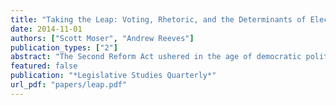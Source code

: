 ```yaml
---
title: "Taking the Leap: Voting, Rhetoric, and the Determinants of Electoral Reform"
date: 2014-11-01
authors: ["Scott Moser", "Andrew Reeves"]
publication_types: ["2"]
abstract: "The Second Reform Act ushered in the age of democratic politics in the United Kingdom by expanding the voting franchise and remedying legislative malapportionment. Analyzing parliamentary debates and divisions, we investigate why reform successfully passed the House of Commons in 1867. We consider why reform passed under a minority Conservative government yet failed under a majority Liberal government despite no election or change in membership. Though partisanship is most influential for parliamen- tary voting, it is an incomplete explanation given the absence of modern party institutions. Rather, we argue that the narrowed scope of debate under the Conservatives was crucial in passing reform."
featured: false
publication: "*Legislative Studies Quarterly*"
url_pdf: "papers/leap.pdf"
---
```


